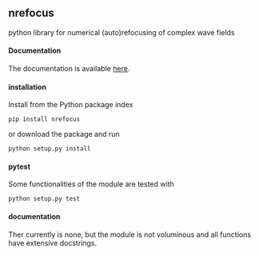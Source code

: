 ## nrefocus
python library for numerical (auto)refocusing of complex wave fields


#### Documentation
The documentation is available [here](paulmueller.github.io/nrefocus/).

#### installation
Install from the Python package index

    pip install nrefocus

or download the package and run

    python setup.py install

#### pytest
Some functionalities of the module are tested with

    python setup.py test
    

#### documentation
Ther currently is none, but the module is not voluminous and all functions have extensive docstrings.
